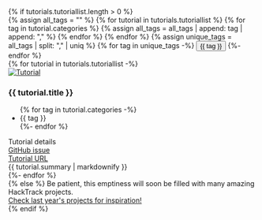 <section class="projects">
    {% if tutorials.tutoriallist.length > 0 %}
        <div id="filter-container">
            {% assign all_tags = "" %}
            {% for tutorial in tutorials.tutoriallist %}
                {% for tag in tutorial.categories %}
                    {% assign all_tags = all_tags | append: tag | append: "," %}
                {% endfor %}
            {% endfor %}
            {% assign unique_tags = all_tags | split: "," | uniq %}
            {% for tag in unique_tags -%}
                <button class="filter-button" onclick="toggleTag(this, '{{ tag }}')" id="{{ tag }}">{{ tag }}</button>
            {%- endfor %}
        </div>
        <div id="hackathon-container">
            {% for tutorial in tutorials.tutoriallist -%}
                <div class="hackathon-project-card" data-tags="{{ tutorial.categories | join: ' ' }}">
                    <div class="hackathon-img-wrapper">
                        <a href="https://github.com/ohbm/hackathon2025/issues/{{ tutorial.issue }}">
                            <img src="/_img/{{ tutorial.image_path }}" alt="Tutorial">
                        </a>
                    </div>
                    <div class="hackathon-details animated hiding">
                        <h3>{{ tutorial.title }}</h3>
                        <ul>
                            {% for tag in tutorial.categories -%}
                                <li class="tag">{{ tag }}</li>
                            {%- endfor %}
                        </ul>
                        <div class="text-primary reveal-button"><i class="fa-solid fa-magnifying-glass"></i> Tutorial details</div>
                    </div>
                    <div class="hackathon-hidden-details">
                        <div class="button-container">
                            <div class="btn-primary">
                                <a href="https://github.com/ohbm/hackathon2025/issues/{{ tutorial.issue }}" target="_blank">
                                    <i class="fa-brands fa-github"></i> GitHub issue 
                                </a>
                            </div>
                            <div class="btn-primary">
                                <a href="{{ tutorial.link }}" target="_blank">
                                    <i class="fa-solid fa-link"></i> Tutorial URL 
                                </a>
                            </div>
                        </div>
                        <div class="markdown-content">
                            {{ tutorial.summary | markdownify }}
                        </div>
                    </div>
                </div>
            {%- endfor %}
        </div>
    {% else %}
        Be patient, this emptiness will soon be filled with many amazing HackTrack projects.
        <div class="submit-projects-container">
            <a class="submit-projects-button" href="https://ohbm.github.io/hackathon2024/hacktrack/">
                Check last year's projects for inspiration!
            </a>
        </div>
    {% endif %}
</section>

<script>
document.addEventListener('DOMContentLoaded', () => {
    document.querySelectorAll('.reveal-button').forEach((button) => {
        button.addEventListener('click', function () {
            const card = button.closest('.hackathon-project-card');
            const details = card.querySelector('.hackathon-hidden-details');
            if (details) {
                if (details.classList.contains('show')) {
                    details.classList.remove('show');
                    card.classList.remove('fullscreen');
                    button.innerHTML = '<i class="fa-solid fa-magnifying-glass"></i> Tutorial details';
                    document.body.classList.remove('no-scroll'); // Remove no-scroll class
                } else {
                    details.classList.add('show');
                    card.classList.add('fullscreen');
                    button.innerHTML = '<i class="fa-solid fa-xmark"></i> Hide details';
                    document.body.classList.add('no-scroll'); // Add no-scroll class
                }
            }
        });
    });
    document.addEventListener('click', function (event) {
        const fullscreenCard = document.querySelector('.hackathon-project-card.fullscreen');
        if (fullscreenCard && !fullscreenCard.contains(event.target)) {
            fullscreenCard.querySelector('.hackathon-hidden-details').classList.remove('show');
            fullscreenCard.classList.remove('fullscreen');
            fullscreenCard.querySelector('.reveal-button').innerHTML = '<i class="fa-solid fa-magnifying-glass"></i> Tutorial details';
            document.body.classList.remove('no-scroll'); // Remove no-scroll class
        }
    });
});
// Keep only one tag active at a time, the tags in the projects are also highlighted
function toggleTag(button, tag) {
    const tags = document.querySelectorAll('.filter-button');
    const projects = document.querySelectorAll('.hackathon-project-card');
    tags.forEach((t) => {
        if (t === button) {
            t.classList.toggle('active');
        } else {
            t.classList.remove('active');
        }
    });
    const activeTag = document.querySelector('.filter-button.active');
    if (activeTag) {
        // If a tag is active, filter projects
        const activeTagName = activeTag.id;
        projects.forEach((project) => {
            if (project.getAttribute('data-tags').includes(activeTagName)) {
                project.classList.remove('hide');
            } else {
                project.classList.add('hide');
            }
        });
    } else {
        // If no tag is active, show all projects
        projects.forEach((project) => project.classList.remove('hide'));
    };
}
</script>
